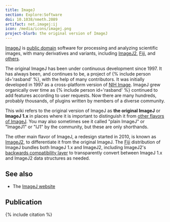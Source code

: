 ```yaml
---
title: ImageJ
section: Explore:Software
doi: 10.1038/nmeth.2089
artifact: net.imagej:ij
icon: /media/icons/imagej.png
project-blurb: the original version of ImageJ
---
```


[ImageJ](/software/imagej) is [public domain](/licensing/public-domain) software for processing and analyzing scientific images, with many derivatives and variants, including [ImageJ2](/software/imagej2), [Fiji](/software/fiji), and [others](/learn/flavors).

The original ImageJ has been under continuous development since 1997. It has always been, and continues to be, a project of {% include person id='rasband' %}, with the help of many contributors. It was initially developed in 1997 as a cross-platform version of [NIH Image](/software/nih-image). ImageJ grew organically over time as {% include person id='rasband' %} continued to add features according to user requests. Now there are many hundreds, probably thousands, of plugins written by members of a diverse community.

This wiki refers to the original version of ImageJ as **the original ImageJ** or **ImageJ 1.x** in places where it is important to distinguish it from [other flavors of ImageJ](/learn/flavors). You may also sometimes see it called "plain ImageJ" or "ImageJ1" or "IJ1" by the community, but these are only shorthands.

The other main flavor of ImageJ, a redesign started in 2010, is known as [ImageJ2](/software/imagej2), to differentiate it from the original ImageJ. The [Fiji](/software/fiji) distribution of ImageJ bundles both ImageJ 1.x and ImageJ2, including ImageJ2's [backwards compatibility layer](/libs/imagej-legacy) to transparently convert between ImageJ 1.x and ImageJ2 data structures as needed.

## See also

-   The [ImageJ website](https://imagej.nih.gov/ij/)

## Publication

{% include citation %}

